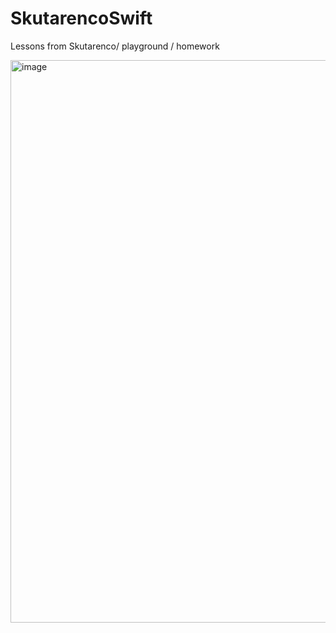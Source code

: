 # SkutarencoSwift
Lessons from Skutarenco/ playground /  homework

<img src="https://media.giphy.com/media/zOvBKUUEERdNm/giphy.gif" alt="image" width="900" />
